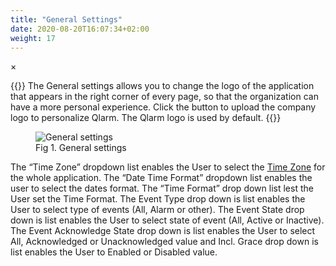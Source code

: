 ```yaml
---
title: "General Settings"
date: 2020-08-20T16:07:34+02:00
weight: 17
---
```


<!-- The Modal -->
<div id="myModal" class="modal">
  <span class="close">&times;</span>
  <img class="modal-content" id="img01">
  <div id="caption"></div>
</div>

{{<lead>}}
The General settings allows you to change the logo of the application that appears in the right corner of every page, so that the organization can have a more personal experience. Click the button to upload the company logo to personalize Qlarm. The Qlarm logo is used by default.
{{</lead>}}

<figure class="image_container">
    <img class="center_image myImg" onClick="reply_click(this)"  id="general_settings" src="/generalSettings.png" alt="General settings">
    <figcaption >Fig 1. General settings</figcaption>
</figure>

The “Time Zone” dropdown list enables the User to select the [Time Zone](/glossary#time-zone) for the whole application. The “Date Time Format” dropdown list enables the user to select the dates format. The “Time Format” drop down list lest the User set the Time Format. The Event Type drop down is list enables the User to select type of events (All, Alarm or other). The Event State drop down is list enables the User to select state of event (All, Active or Inactive). The Event Acknowledge State drop down is list enables the User to select All, Acknowledged or Unacknowledged value and Incl. Grace drop down is list enables the User to Enabled or Disabled value.

<script>
// Get the modal
var modal = document.getElementById("myModal");

var modalImg = document.getElementById("img01");
var captionText = document.getElementById("caption");
function reply_click(img)
{
    modal.style.display = "block";
    modalImg.src = img.src;
    captionText.innerHTML = img.alt;
}

modal.onclick = function() { 
  modal.style.display = "none";
}

document.addEventListener('keyup', function(e) {
    if (e.keyCode == 27) {
        modal.style.display = "none";
    }
});
</script>